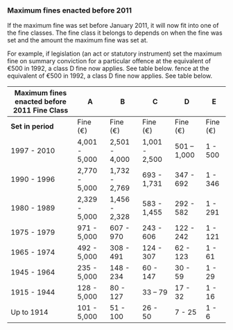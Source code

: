 ###  Maximum fines enacted before 2011

If the maximum fine was set before January 2011, it will now fit into one of
the fine classes. The fine class it belongs to depends on when the fine was
set and the amount the maximum fine was set at.

For example, if legislation (an act or statutory instrument) set the maximum
fine on summary conviction for a particular offence at the equivalent of €500
in 1992, a class D fine now applies. See table below. fence at the equivalent
of €500 in 1992, a class D fine now applies. See table below.

**Maximum fines enacted before 2011** **Fine Class** |  **A** |  **B** |  **C** |  **D** |  **E**  
---|---|---|---|---|---  
**Set in period** |  Fine (€)  |  Fine (€)  |  Fine (€)  |  Fine (€)  |  Fine (€)   
1997 - 2010  |  4,001 - 5,000  |  2,501 - 4,000  |  1,001 - 2,500  |  501 – 1,000  |  1 - 500   
1990 - 1996  |  2,770 - 5,000  |  1,732 - 2,769  |  693 - 1,731  |  347 - 692  |  1 - 346   
1980 - 1989  |  2,329 - 5,000  |  1,456 - 2,328  |  583 - 1,455  |  292 - 582  |  1 - 291   
1975 - 1979  |  971 - 5,000  |  607 - 970  |  243 - 606  |  122 - 242  |  1 - 121   
1965 - 1974  |  492 - 5,000  |  308 - 491  |  124 - 307  |  62 - 123  |  1 - 61   
1945 - 1964  |  235 - 5,000  |  148 - 234  |  60 - 147  |  30 - 59  |  1 - 29   
1915 - 1944  |  128 - 5,000  |  80 - 127  |  33 – 79  |  17 - 32  |  1 - 16   
Up to 1914  |  101 - 5,000  |  51 - 100  |  26 - 50  |  7 - 25  |  1 - 6   
  
